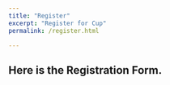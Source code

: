 ```yaml
---
title: "Register"
excerpt: "Register for Cup"
permalink: /register.html

---
```



## Here is the Registration Form.
<div class="typeform-widget" data-url="https://ashtamdelhi.typeform.com/to/AH8cft" data-transparency="100" style="width: 100%; height: 500px;"></div> <script> (function() { var qs,js,q,s,d=document, gi=d.getElementById, ce=d.createElement, gt=d.getElementsByTagName, id="typef_orm", b="https://embed.typeform.com/"; if(!gi.call(d,id)) { js=ce.call(d,"script"); js.id=id; js.src=b+"embed.js"; q=gt.call(d,"script")[0]; q.parentNode.insertBefore(js,q) } })() </script>